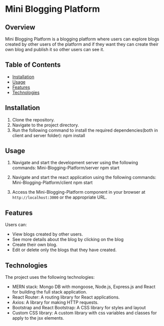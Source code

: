 # Mini Blogging Platform

## Overview
Mini Blogging Platform is a blogging platform where users can explore blogs created by other users of the platform and if they want they can create their own blog and publish it so other users can see it. 

## Table of Contents

- [Installation](#installation)
- [Usage](#usage)
- [Features](#features)
- [Technologies](#technologies)

## Installation

1. Clone the repository.
2. Navigate to the project directory.
3. Run the following command to install the required dependencies(both in client and server folder):
 npm install


## Usage

1. Navigate and start the development server using the following commands:
 Mini-Blogging-Platform/server
 npm start

2. Navigate and start the react application using the following commands:
 Mini-Blogging-Platform/client
 npm start

3. Access the Mini-Blogging-Platform component in your browser at `http://localhost:3000` or the appropriate URL.

## Features
Users can:
- View blogs created by other users.
- See more details about the blog by clicking on the blog
- Create their own blog.
- Edit or delete only the blogs that they have created.

## Technologies

The project uses the following technologies:

- MERN stack: Mongo DB with mongoose, Node.js, Express.js and React for building the full stack application.
- React Router: A routing library for React applications.
- Axios: A library for making HTTP requests.
- Bootstrap and React Bootstrap: A CSS library for styles and layout
- Custom CSS library: A custom library with css variables and classes for apply to the jsx elements.





  





